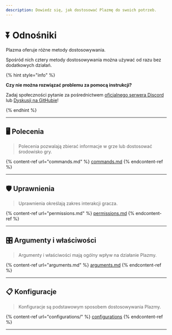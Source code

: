 ```yaml
---
description: Dowiedz się, jak dostosować Plazmę do swoich potrzeb.
---
```


# ⏬ Odnośniki

Plazma oferuje różne metody dostosowywania.

Spośród nich cztery metody dostosowywania można używać od razu bez dodatkowych działań.

{% hint style="info" %}

**Czy nie można rozwiązać problemu za pomocą instrukcji?**

Zadaj społeczności pytanie za pośrednictwem [oficjalnego serwera Discord](https://discord.gg/MmfC52K8A8) lub [Dyskusji na GitHubie](https://github.com/PlazmaMC/PlazmaBukkit/discussions)!

{% endhint %}

***

## 🖥️ Polecenia <a href="#id-1" id="id-1"></a>

> Polecenia pozwalają zbierać informacje w grze lub dostosować środowisko gry.

{% content-ref url="commands.md" %}
[commands.md](commands.md)
{% endcontent-ref %}

***

## 🛡️ Uprawnienia <a href="#id-2" id="id-2"></a>

> Uprawnienia określają zakres interakcji gracza.

{% content-ref url="permissions.md" %}
[permissions.md](permissions.md)
{% endcontent-ref %}

***

## 🎛️ Argumenty i właściwości <a href="#id-3" id="id-3"></a>

> Argumenty i właściwości mają ogólny wpływ na działanie Plazmy.

{% content-ref url="arguments.md" %}
[arguments.md](arguments.md)
{% endcontent-ref %}

***

## 📋 Konfiguracje <a href="#id-4" id="id-4"></a>

> Konfiguracje są podstawowym sposobem dostosowywania Plazmy.

{% content-ref url="configurations/" %}
[configurations](configurations/)
{% endcontent-ref %}

***
